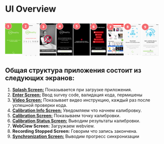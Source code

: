 # UI Overview

![](../assets/images/general-flow.png)
---

## Общая структура приложения состоит из следующих экранов:

1. **[Splash Screen:](./screens/splash.md)** Показывается при загрузке приложения.
2. **[Enter Screen:](./screens/enter.md)** Ввод survey code, валидация кода, пермишены
3. **[Video Screen:](./screens/video.md)** Показывает видео инструкцию, каждый раз после успешной проверки кода.
4. **[Calibration Info Screen:](./screens/calibration/calibration-info.md)** Уведомляем что начнем калибровку.
5. **[Calibration Screen:](./screens/calibration/calibration.md)** Показываем точку калибровки.
6. **[Calibration Status Screen:](./screens/calibration/calibration-status.md)** Выводим результаты калибровки.
7. **WebCiew Screen:** Загружаем webview.
8. **Recording Stopped Screen:** Говорим что запись закончена.
9. **[Synchronization Screen:](./screens/sync.md)** Выводим прогресс синхронизации